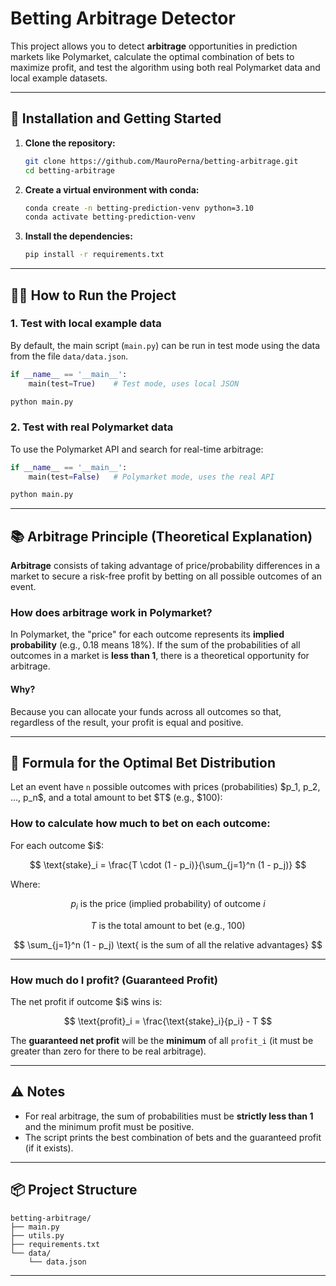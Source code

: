 # Betting Arbitrage Detector

This project allows you to detect **arbitrage** opportunities in prediction markets like Polymarket, calculate the optimal combination of bets to maximize profit, and test the algorithm using both real Polymarket data and local example datasets.

---

## 🚀 Installation and Getting Started

1. **Clone the repository:**

   ```bash
   git clone https://github.com/MauroPerna/betting-arbitrage.git
   cd betting-arbitrage
   ```

2. **Create a virtual environment with conda:**

   ```bash
   conda create -n betting-prediction-venv python=3.10
   conda activate betting-prediction-venv
   ```

3. **Install the dependencies:**

   ```bash
   pip install -r requirements.txt
   ```

---

## 🏃‍♂️ How to Run the Project

### 1. **Test with local example data**

By default, the main script (`main.py`) can be run in test mode using the data from the file `data/data.json`.

```python
if __name__ == '__main__':
    main(test=True)    # Test mode, uses local JSON
```

```bash
python main.py
```

### 2. **Test with real Polymarket data**

To use the Polymarket API and search for real-time arbitrage:

```python
if __name__ == '__main__':
    main(test=False)   # Polymarket mode, uses the real API
```

```bash
python main.py
```

---

## 📚 Arbitrage Principle (Theoretical Explanation)

**Arbitrage** consists of taking advantage of price/probability differences in a market to secure a risk-free profit by betting on all possible outcomes of an event.

### **How does arbitrage work in Polymarket?**

In Polymarket, the "price" for each outcome represents its **implied probability** (e.g., 0.18 means 18%).
If the sum of the probabilities of all outcomes in a market is **less than 1**, there is a theoretical opportunity for arbitrage.

#### **Why?**

Because you can allocate your funds across all outcomes so that, regardless of the result, your profit is equal and positive.

---

## 🧮 **Formula for the Optimal Bet Distribution**

Let an event have `n` possible outcomes with prices (probabilities) \$p\_1, p\_2, ..., p\_n\$, and a total amount to bet \$T\$ (e.g., \$100):

### **How to calculate how much to bet on each outcome:**

For each outcome \$i\$:

$$
\text{stake}_i = \frac{T \cdot (1 - p_i)}{\sum_{j=1}^n (1 - p_j)}
$$

Where:

$$
p_i \text{ is the price (implied probability) of outcome } i
$$

$$
T \text{ is the total amount to bet (e.g., 100)}
$$

$$
\sum_{j=1}^n (1 - p_j) \text{ is the sum of all the relative advantages}
$$

---

### **How much do I profit? (Guaranteed Profit)**

The net profit if outcome \$i\$ wins is:

$$
\text{profit}_i = \frac{\text{stake}_i}{p_i} - T
$$

The **guaranteed net profit** will be the **minimum** of all `profit_i` (it must be greater than zero for there to be real arbitrage).

---

## ⚠️ Notes

* For real arbitrage, the sum of probabilities must be **strictly less than 1** and the minimum profit must be positive.
* The script prints the best combination of bets and the guaranteed profit (if it exists).

---

## 📦 Project Structure

```
betting-arbitrage/
├── main.py
├── utils.py
├── requirements.txt
└── data/
    └── data.json
```

---
